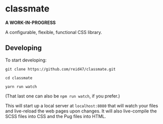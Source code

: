 # classmate

**A WORK-IN-PROGRESS**

A configurable, flexible, functional CSS library.

## Developing

To start developing:

```
git clone https://github.com/reid47/classmate.git

cd classmate

yarn run watch
```

(That last one can also be `npm run watch`, if you prefer.)

This will start up a local server at `localhost:8080` that will watch
your files and live-reload the web pages upon changes. It will also
live-compile the SCSS files into CSS and the Pug files into HTML.

